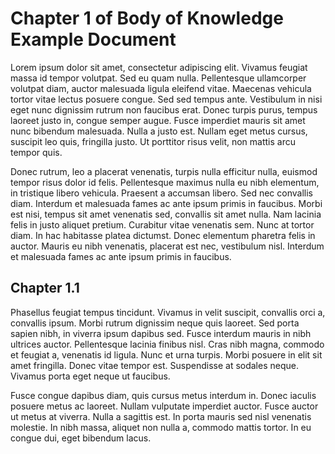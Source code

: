 # Chapter 1 of Body of Knowledge Example Document

Lorem ipsum dolor sit amet, consectetur adipiscing elit. Vivamus feugiat massa id tempor volutpat. Sed eu quam nulla. Pellentesque ullamcorper volutpat diam, auctor malesuada ligula eleifend vitae. Maecenas vehicula tortor vitae lectus posuere congue. Sed sed tempus ante. Vestibulum in nisi eget nunc dignissim rutrum non faucibus erat. Donec turpis purus, tempus laoreet justo in, congue semper augue. Fusce imperdiet mauris sit amet nunc bibendum malesuada. Nulla a justo est. Nullam eget metus cursus, suscipit leo quis, fringilla justo. Ut porttitor risus velit, non mattis arcu tempor quis.

Donec rutrum, leo a placerat venenatis, turpis nulla efficitur nulla, euismod tempor risus dolor id felis. Pellentesque maximus nulla eu nibh elementum, in tristique libero vehicula. Praesent a accumsan libero. Sed nec convallis diam. Interdum et malesuada fames ac ante ipsum primis in faucibus. Morbi est nisi, tempus sit amet venenatis sed, convallis sit amet nulla. Nam lacinia felis in justo aliquet pretium. Curabitur vitae venenatis sem. Nunc at tortor diam. In hac habitasse platea dictumst. Donec elementum pharetra felis in auctor. Mauris eu nibh venenatis, placerat est nec, vestibulum nisl. Interdum et malesuada fames ac ante ipsum primis in faucibus.

## Chapter 1.1

Phasellus feugiat tempus tincidunt. Vivamus in velit suscipit, convallis orci a, convallis ipsum. Morbi rutrum dignissim neque quis laoreet. Sed porta sapien nibh, in viverra ipsum dapibus sed. Fusce interdum mauris in nibh ultrices auctor. Pellentesque lacinia finibus nisl. Cras nibh magna, commodo et feugiat a, venenatis id ligula. Nunc et urna turpis. Morbi posuere in elit sit amet fringilla. Donec vitae tempor est. Suspendisse at sodales neque. Vivamus porta eget neque ut faucibus.

Fusce congue dapibus diam, quis cursus metus interdum in. Donec iaculis posuere metus ac laoreet. Nullam vulputate imperdiet auctor. Fusce auctor ut metus at viverra. Nulla a sagittis est. In porta mauris sed nisl venenatis molestie. In nibh massa, aliquet non nulla a, commodo mattis tortor. In eu congue dui, eget bibendum lacus.
